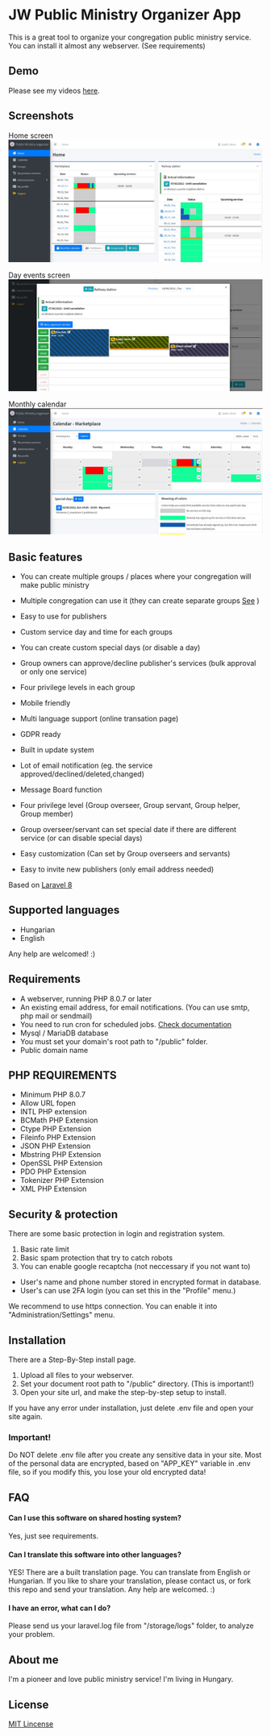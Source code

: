 
# JW Public Ministry Organizer App

This is a great tool to organize your congregation public ministry service.
You can install it almost any webserver. (See requirements)


## Demo

Please see my videos [here](https://www.youtube.com/channel/UC98z7F9PB8AF-ZPcgIz4FNw/videos).

## Screenshots

Home screen
![Home sceen](screenshots/screenshot_home.jpg)

Day events screen
![Day events sceen](screenshots/screenshot_day_events.jpg)

Monthly calendar
![Monthly calendar](screenshots/screenshot_calendar.jpg)

## Basic features

- You can create multiple groups / places where your congregation will make public ministry
- Multiple congregation can use it (they can create separate groups [See](screenshots/groups_diagram.jpg) )

- Easy to use for publishers
- Custom service day and time for each groups
- You can create custom special days (or disable a day)
- Group owners can approve/decline publisher's services (bulk approval or only one service)
- Four privilege levels in each group
- Mobile friendly
- Multi language support (online transation page)
- GDPR ready
- Built in update system
- Lot of email notification (eg. the service approved/declined/deleted,changed)
- Message Board function
- Four privilege level (Group overseer, Group servant, Group helper, Group member)
- Group overseer/servant can set special date if there are different service (or can disable special days)
- Easy customization (Can set by Group overseers and servants)
- Easy to invite new publishers (only email address needed)

Based on [Laravel 8](https://laravel.com/)


## Supported languages

- Hungarian
- English

Any help are welcomed! :)
## Requirements

- A webserver, running PHP 8.0.7 or later
- An existing email address, for email notifications. (You can use smtp, php mail or sendmail)
- You need to run cron for scheduled jobs. [Check documentation](https://laravel.com/docs/8.x/scheduling#running-the-scheduler)
- Mysql / MariaDB database
- You must set your domain's root path to "/public" folder.
- Public domain name

## PHP REQUIREMENTS
- Minimum PHP 8.0.7 
- Allow URL fopen
- INTL PHP extension
- BCMath PHP Extension
- Ctype PHP Extension
- Fileinfo PHP Extension
- JSON PHP Extension
- Mbstring PHP Extension
- OpenSSL PHP Extension
- PDO PHP Extension
- Tokenizer PHP Extension
- XML PHP Extension
## Security & protection

There are some basic protection in login and registration system.
1. Basic rate limit
2. Basic spam protection that try to catch robots
3. You can enable google recaptcha (not neccessary if you not want to)

- User's name and phone number stored in encrypted format in database.
- User's can use 2FA login (you can set this in the "Profile" menu.)

We recommend to use https connection. You can enable it into "Administration/Settings" menu.
## Installation

There are a Step-By-Step install page.

1. Upload all files to your webserver.
2. Set your document root path to "/public" directory. (This is important!)
3. Open your site url, and make the step-by-step setup to install.

If you have any error under installation, just delete .env file and open your site again.

### Important!
Do NOT delete .env file after you create any sensitive data in your site.
Most of the personal data are encrypted, based on "APP_KEY" variable in .env file, so if you modify this, you lose your old encrypted data!

    
## FAQ

#### Can I use this software on shared hosting system?

Yes, just see requirements.

#### Can I translate this software into other languages?

YES! There are a built translation page. You can translate from English or Hungarian.
If you like to share your translation, please contact us, or fork this repo and send your translation.
Any help are welcomed. :)

#### I have an error, what can I do?

Please send us your laravel.log file from "/storage/logs" folder, to analyze your problem.

## About me

I'm a pioneer and love public ministry service! I'm living in Hungary.


## License

[MIT Lincense](https://choosealicense.com/licenses/mit/)

